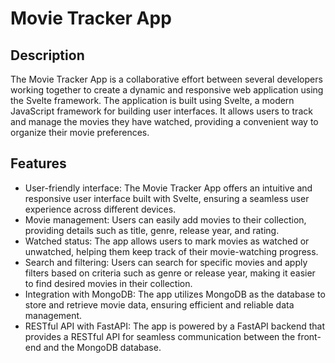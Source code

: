 # Movie Tracker App

## Description

The Movie Tracker App is a collaborative effort between several developers working together to create a dynamic and responsive web application using the Svelte framework. The application is built using Svelte, a modern JavaScript framework for building user interfaces. It allows users to track and manage the movies they have watched, providing a convenient way to organize their movie preferences.

## Features

- User-friendly interface: The Movie Tracker App offers an intuitive and responsive user interface built with Svelte, ensuring a seamless user experience across different devices.
- Movie management: Users can easily add movies to their collection, providing details such as title, genre, release year, and rating.
- Watched status: The app allows users to mark movies as watched or unwatched, helping them keep track of their movie-watching progress.
- Search and filtering: Users can search for specific movies and apply filters based on criteria such as genre or release year, making it easier to find desired movies in their collection.
- Integration with MongoDB: The app utilizes MongoDB as the database to store and retrieve movie data, ensuring efficient and reliable data management.
- RESTful API with FastAPI: The app is powered by a FastAPI backend that provides a RESTful API for seamless communication between the front-end and the MongoDB database.

